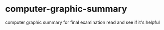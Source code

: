 # computer-graphic-summary
computer graphic summary for final examination
read and see if it's helpful
